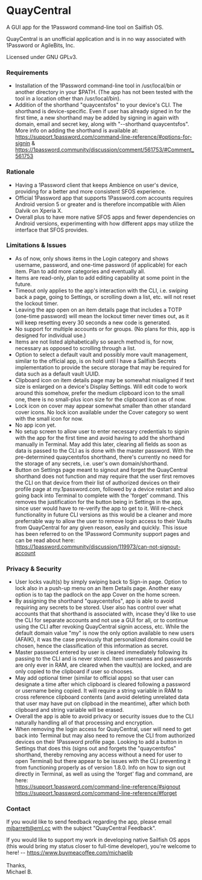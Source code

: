 # QuayCentral
A GUI app for the 1Password command-line tool on Sailfish OS.

QuayCentral is an unofficial application and is in no way associated with 1Password or AgileBits, Inc.

Licensed under GNU GPLv3.

<h3>Requirements</h3>

- Installation of the 1Password command-line tool in /usr/local/bin or another directory in your $PATH. (The app has not been tested with the tool in a location other than /usr/local/bin).
- Addition of the shorthand "quaycentsfos" to your device's CLI. The shorthand is device-specific. Even if user has already signed in for the first time, a new shorthand may be added by signing in again with domain, email and secret key, along with "--shorthand quaycentsfos". More info on adding the shorthand is available at:<br>
    https://support.1password.com/command-line-reference/#options-for-signin &<br>
    https://1password.community/discussion/comment/561753/#Comment_561753

<h3>Rationale</h3>

- Having a 1Password client that keeps Ambience on user's device, providing for a better and more consistent SFOS experience.
- Official 1Password app that supports 1Password.com accounts requires Android version 5 or greater and is therefore incompatible with Alien Dalvik on Xperia X.
- Overall plus to have more native SFOS apps and fewer dependencies on Android versions, experimenting with how different apps may utilize the interface that SFOS provides.

<h3>Limitations & Issues</h3>

- As of now, only shows items in the Login category and shows username, password, and one-time password (if applicable) for each item. Plan to add more categories and eventually all.
- Items are read-only, plan to add editing capability at some point in the future.
- Timeout only applies to the app's interaction with the CLI, i.e. swiping back a page, going to Settings, or scrolling down a list, etc. will not reset the lockout timer.
- Leaving the app open on an item details page that includes a TOTP (one-time password) will mean the lockout timer never times out, as it will keep resetting every 30 seconds a new code is generated.
- No support for multiple accounts or for groups. (No plans for this, app is designed for individual use.)
- Items are not listed alphabetically so search method is, for now, necessary as opposed to scrolling through a list.
- Option to select a default vault and possibly more vault management, similar to the official app, is on hold until I have a Sailfish Secrets implementation to provide the secure storage that may be required for data such as a default vault UUID.
- Clipboard icon on item details page may be somewhat misaligned if text size is enlarged on a device's Display Settings. Will edit code to work around this somehow, prefer the medium clipboard icon to the small one, there is no small-plus icon size for the clipboard icon as of now.
- Lock icon on cover may appear somewhat smaller than other standard cover icons. No lock icon available under the Cover category so went with the small icon for now.
- No app icon yet.
- No setup screen to allow user to enter necessary credentials to signin with the app for the first time and avoid having to add the shorthand manually in Terminal. May add this later, clearing all fields as soon as data is passed to the CLI as is done with the master password. With the pre-determined quaycentsfos shorthand, there's currently no need for the storage of any secrets, i.e. user's own domain/shorthand.
- Button on Settings page meant to signout and forget the QuayCentral shorthand does not function and may require that the user first removes the CLI on that device from their list of authorized devices on their profile page at my.1password.com, followed by a device restart and also going back into Terminal to complete with the 'forget' command. This removes the justification for the button being in Settings in the app, since user would have to re-verify the app to get to it. Will re-check functionality in future CLI versions as this would be a cleaner and more preferrable way to allow the user to remove login access to their Vaults from QuayCentral for any given reason, easily and quickly. This issue has been referred to on the 1Password Community support pages and can be read about here:<br>
    https://1password.community/discussion/119973/can-not-signout-account

<h3>Privacy & Security</h3>

- User locks vault(s) by simply swiping back to Sign-in page. Option to lock also in a push-up menu on an Item Details page. Another easy option is to tap the padlock on the app Cover on the home screen.
- By assigning the shorthand "quaycentsfos", app is able to avoid requiring any secrets to be stored. User also has control over what accounts that that shorthand is associated with, incase they'd like to use the CLI for separate accounts and not use a GUI for all, or to continue using the CLI after revoking QuayCentral signin access, etc. While the default domain value "my" is now the only option available to new users (AFAIK), it was the case previously that personalized domains could be chosen, hence the classification of this information as secret.
- Master password entered by user is cleared immediately following its passing to the CLI and is never stored. Item usernames and passwords are only ever in RAM, are cleared when the vault(s) are locked, and are only copied to the clipboard if user so chooses.
- May add optional timer (similar to official apps) so that user can designate a time after which clipboard is cleared following a password or username being copied. It will require a string variable in RAM to cross reference clipboard contents (and avoid deleting unrelated data that user may have put on clipboad in the meantime), after which both clipboard and string variable will be erased.
- Overall the app is able to avoid privacy or security issues due to the CLI naturally handling all of that processing and encryption.
- When removing the login access for QuayCentral, user will need to get back into Terminal but may also need to remove the CLI from authorized devices on their 1Password profile page. Looking to add a button in Settings that does this (signs out and forgets the "quaycentsfos" shorthand, thereby removing any access without a need for user to open Terminal) but there appear to be issues with the CLI preventing it from functioning properly as of version 1.8.0. Info on how to sign out directly in Terminal, as well as using the 'forget' flag and command, are here:<br>
    https://support.1password.com/command-line-reference/#signout <br>
    https://support.1password.com/command-line-reference/#forget

<h3>Contact</h3>

If you would like to send feedback regarding the app, please email mjbarrett@eml.cc with the subject "QuayCentral Feedback".

If you would like to support my work in developing native Sailfish OS apps (this would bring my status closer to full-time developer), you're welcome to here! -- https://www.buymeacoffee.com/michaeljb <br>
<br>
Thanks,<br>
Michael B.
